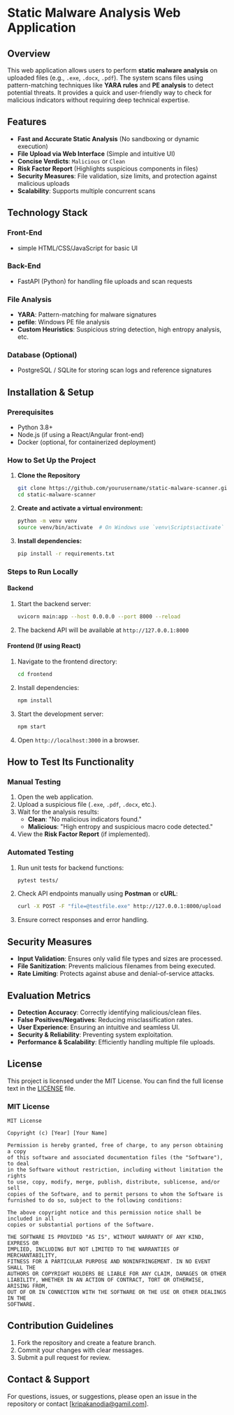 # Static Malware Analysis Web Application

## Overview
This web application allows users to perform **static malware analysis** on uploaded files (e.g., `.exe`, `.docx`, `.pdf`). The system scans files using pattern-matching techniques like **YARA rules** and **PE analysis** to detect potential threats. It provides a quick and user-friendly way to check for malicious indicators without requiring deep technical expertise.

## Features
- **Fast and Accurate Static Analysis** (No sandboxing or dynamic execution)
- **File Upload via Web Interface** (Simple and intuitive UI)
- **Concise Verdicts**: `Malicious` or `Clean`
- **Risk Factor Report** (Highlights suspicious components in files)
- **Security Measures**: File validation, size limits, and protection against malicious uploads
- **Scalability**: Supports multiple concurrent scans

## Technology Stack
### Front-End
- simple HTML/CSS/JavaScript for basic UI

### Back-End
- FastAPI (Python) for handling file uploads and scan requests

### File Analysis
- **YARA**: Pattern-matching for malware signatures
- **pefile**: Windows PE file analysis
- **Custom Heuristics**: Suspicious string detection, high entropy analysis, etc.

### Database (Optional)
- PostgreSQL / SQLite for storing scan logs and reference signatures

## Installation & Setup
### Prerequisites
- Python 3.8+
- Node.js (if using a React/Angular front-end)
- Docker (optional, for containerized deployment)

### How to Set Up the Project
1. **Clone the Repository**
   ```sh
   git clone https://github.com/yourusername/static-malware-scanner.git
   cd static-malware-scanner
   ```
2. **Create and activate a virtual environment:**
   ```sh
   python -m venv venv
   source venv/bin/activate  # On Windows use `venv\Scripts\activate`
   ```
3. **Install dependencies:**
   ```sh
   pip install -r requirements.txt
   ```

### Steps to Run Locally
#### **Backend**
1. Start the backend server:
   ```sh
   uvicorn main:app --host 0.0.0.0 --port 8000 --reload
   ```
2. The backend API will be available at `http://127.0.0.1:8000`

#### **Frontend (If using React)**
1. Navigate to the frontend directory:
   ```sh
   cd frontend
   ```
2. Install dependencies:
   ```sh
   npm install
   ```
3. Start the development server:
   ```sh
   npm start
   ```
4. Open `http://localhost:3000` in a browser.

## How to Test Its Functionality
### **Manual Testing**
1. Open the web application.
2. Upload a suspicious file (`.exe`, `.pdf`, `.docx`, etc.).
3. Wait for the analysis results:
   - **Clean**: "No malicious indicators found."
   - **Malicious**: "High entropy and suspicious macro code detected."
4. View the **Risk Factor Report** (if implemented).

### **Automated Testing**
1. Run unit tests for backend functions:
   ```sh
   pytest tests/
   ```
2. Check API endpoints manually using **Postman** or **cURL**:
   ```sh
   curl -X POST -F "file=@testfile.exe" http://127.0.0.1:8000/upload
   ```
3. Ensure correct responses and error handling.

## Security Measures
- **Input Validation**: Ensures only valid file types and sizes are processed.
- **File Sanitization**: Prevents malicious filenames from being executed.
- **Rate Limiting**: Protects against abuse and denial-of-service attacks.

## Evaluation Metrics
- **Detection Accuracy**: Correctly identifying malicious/clean files.
- **False Positives/Negatives**: Reducing misclassification rates.
- **User Experience**: Ensuring an intuitive and seamless UI.
- **Security & Reliability**: Preventing system exploitation.
- **Performance & Scalability**: Efficiently handling multiple file uploads.

## License
This project is licensed under the MIT License. You can find the full license text in the [LICENSE](LICENSE) file.

### MIT License
```
MIT License

Copyright (c) [Year] [Your Name]

Permission is hereby granted, free of charge, to any person obtaining a copy
of this software and associated documentation files (the "Software"), to deal
in the Software without restriction, including without limitation the rights
to use, copy, modify, merge, publish, distribute, sublicense, and/or sell
copies of the Software, and to permit persons to whom the Software is
furnished to do so, subject to the following conditions:

The above copyright notice and this permission notice shall be included in all
copies or substantial portions of the Software.

THE SOFTWARE IS PROVIDED "AS IS", WITHOUT WARRANTY OF ANY KIND, EXPRESS OR
IMPLIED, INCLUDING BUT NOT LIMITED TO THE WARRANTIES OF MERCHANTABILITY,
FITNESS FOR A PARTICULAR PURPOSE AND NONINFRINGEMENT. IN NO EVENT SHALL THE
AUTHORS OR COPYRIGHT HOLDERS BE LIABLE FOR ANY CLAIM, DAMAGES OR OTHER
LIABILITY, WHETHER IN AN ACTION OF CONTRACT, TORT OR OTHERWISE, ARISING FROM,
OUT OF OR IN CONNECTION WITH THE SOFTWARE OR THE USE OR OTHER DEALINGS IN THE
SOFTWARE.
```

## Contribution Guidelines
1. Fork the repository and create a feature branch.
2. Commit your changes with clear messages.
3. Submit a pull request for review.

## Contact & Support
For questions, issues, or suggestions, please open an issue in the repository or contact [kripakanodia@gamil.com].


